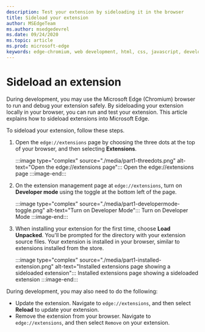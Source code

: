 ```yaml
---
description: Test your extension by sideloading it in the browser
title: Sideload your extension
author: MSEdgeTeam
ms.author: msedgedevrel
ms.date: 09/24/2020
ms.topic: article
ms.prod: microsoft-edge
keywords: edge-chromium, web development, html, css, javascript, developer, extensions
---
```


# Sideload an extension

During development, you may use the Microsoft Edge \(Chromium\) browser to run and debug your extension safely. By sideloading your extension locally in your browser, you can run and test your extension. This article explains how to sideload extensions into Microsoft Edge.

To sideload your extension, follow these steps.

1.  Open the `edge://extensions` page by choosing the three dots at the top of your browser, and then selecting **Extensions**.

       :::image type="complex" source="./media/part1-threedots.png" alt-text="Open the edge://extensions page":::
          Open the edge://extensions page
       :::image-end:::

1.  On the extension management page at `edge://extensions`, turn on **Developer mode** using the toggle at the bottom left of the page.

       :::image type="complex" source="./media/part1-developermode-toggle.png" alt-text="Turn on Developer Mode":::
          Turn on Developer Mode
       :::image-end:::

1.  When installing your extension for the first time, choose **Load Unpacked**.  You'll be prompted for the directory with your extension source files.  Your extension is installed in your browser, similar to extensions installed from the store.

       :::image type="complex" source="./media/part1-installed-extension.png" alt-text="Installed extensions page showing a sideloaded extension":::
          Installed extensions page showing a sideloaded extension
       :::image-end:::

During development, you may also need to do the following:
* Update the extension.  Navigate to `edge://extensions`, and then select **Reload** to update your extension.
* Remove the extension from your browser.  Navigate to `edge://extensions`, and then select `Remove` on your extension.
